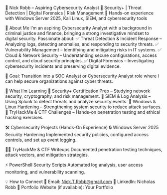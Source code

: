 🚀 Nick Robb – Aspiring Cybersecurity Analyst
🔹 Security+ | Threat Detection | Digital Forensics | Risk Management
🔹 Hands-on experience with Windows Server 2025, Kali Linux, SIEM, and cybersecurity tools

👀 About Me
I’m an aspiring Cybersecurity Analyst with a background in criminal justice and finance, bringing a strong investigative mindset to digital security. Passionate about:
✅ Threat Detection & Incident Response – Analyzing logs, detecting anomalies, and responding to security threats.
✅ Vulnerability Management – Identifying and mitigating risks in IT systems.
✅ Cloud & Network Security – Understanding secure configurations, access control, and cloud security principles.
✅ Digital Forensics – Investigating cybersecurity incidents and preserving digital evidence.

🎯 Goal: Transition into a SOC Analyst or Cybersecurity Analyst role where I can help secure organizations against cyber threats.

🌱 What I’m Learning
📌 Security+ Certification Prep – Studying network security, cryptography, and risk management.
📌 SIEM & Log Analysis – Using Splunk to detect threats and analyze security events.
📌 Windows & Linux Hardening – Strengthening system security to reduce attack surfaces.
📌 TryHackMe & CTF Challenges – Hands-on penetration testing and ethical hacking exercises.

🛠 Cybersecurity Projects (Hands-On Experience)
🔒 Windows Server 2025 Security Hardening
Implemented security policies, configured access controls, and set up event logging.

🕵️‍♂️ TryHackMe & CTF Writeups
Documented penetration testing techniques, attack vectors, and mitigation strategies.

⚡ PowerShell Security Scripts
Automated log analysis, user access monitoring, and vulnerability scanning.

💡 How to Connect
📩 Email: Nick.T.Robb@gmail.com
🔗 LinkedIn: Nicholas Robb
🔗 Portfolio Website (if available): Your Portfolio


